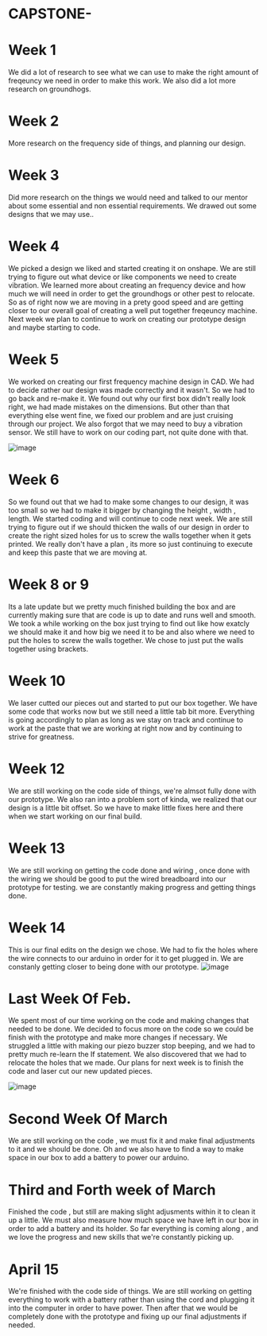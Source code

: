 # CAPSTONE-

# Week 1
We did a lot of research to see what we can use to make the right amount of freqeuncy we need in order to make this work. 
We also did a lot more research on groundhogs.

# Week 2 
More research on the frequency side of things, and planning our design.
# Week 3 
Did more research on the things we would need and talked to our mentor about some essential and non essential requirements. We drawed out some designs that we may use..


# Week 4
We picked a design we liked and started creating it on onshape. We are still trying to figure out what device or like components we need to create vibration.
We learned more about creating an frequency device and how much we will need in order to get the groundhogs or other pest to relocate. So as of right now we are moving in a prety good speed and are getting closer to our overall goal of creating a well put together freqeuncy machine. Next week we plan to continue to work on creating our prototype design and maybe starting to code.
# Week 5
We worked on creating our first frequency machine design in CAD. We had to decide rather our design was made correctly and it wasn't. So we had to go back and re-make it. We found out why our first box didn't really look right, we had made mistakes on the dimensions.
But other than that everything else went fine, we fixed our problem and are just cruising through our project. We also forgot that we may need to buy a vibration sensor. We still have to work on our coding part, not quite done with that. 




![image](https://github.com/Devon128/CAPSTONE-/assets/71898987/f2e1b868-44de-429c-acae-732c6baace4e)
# Week 6 
So we found out that we had to make some changes to our design, it was too small so we had to make it bigger by changing the height , width , length. We started coding and will continue to code next week. We are still trying to figure out if we should thicken the walls of our design in order to create the right sized holes for us to screw the walls together when it gets printed. We really don't have a plan , its more so just continuing to execute and keep this paste that we are moving at.


# Week 8 or 9 
Its a late update but we pretty much finished building the box and are currently making sure that are code is up to date and runs well and smooth. We took a while working on the box just trying to find out like how exatcly we should make it and how big we need it to be and also where we need to put the holes to screw the walls together. We chose to just put the walls together using brackets.


# Week 10 
We laser cutted our pieces out and started to put our box together. We have some code that works now but we still need a little tab bit more. Everything is going accordingly to plan as long as we stay on track and continue to work at the paste that we are working at right now and by continuing to strive for greatness.
# Week 12
We are still working on the code side of things, we're almsot fully done with our prototype. We also ran into a problem sort of kinda, we realized that our design is a little bit offset. So we have to make little fixes here and there when we start working on our final build.
# Week 13
We are still working on getting the code done and wiring , once done with the wiring we should be good to put the wired breadboard into our prototype for testing. we are constantly making progress and getting things done.

# Week 14 
This is our final edits on the design we chose. We had to fix the holes where the wire connects to our arduino in order for it to get plugged in. We are constanly getting closer to being done with our prototype.
![image](https://github.com/Devon128/CAPSTONE-/assets/71898987/5cb8dc5d-c848-4ddb-b04b-91adf3ccb7e3)

# Last Week Of Feb. 
We spent most of our time working on the code and making changes that needed to be done.
We decided to focus more on the code so we could be finish with the prototype and make more changes if necessary.
We struggled a little with making our piezo buzzer stop beeping, and we had to pretty much re-learn the If statement. We also discovered that we had to relocate the holes that we made. 
Our plans for next week is to finish the code and laser cut our new updated pieces.


![image](https://github.com/Devon128/CAPSTONE-/assets/71898987/5d0f4ada-0d12-4615-b5a8-2c6c09c7e651)

# Second Week Of March
We are still working on the code , we must fix it and make final adjustments to it and we should be done. Oh and we also have to  find a way to make space in our box to add a battery to power our arduino. 
# Third and Forth week of March
Finished the code , but still are making slight adjusments within it to clean it up a little. We must also measure how much space we have left in our box in order to add a battery and its holder. So far everything is coming along , and we love the progress and new skills that we're constantly picking up.

# April 15 
We're finished with the code side of things. We are still working on getting everything to work with a battery rather than using the cord and plugging it into the computer in order to have power. Then after that we would be completely done with the prototype and fixing up our final adjustments if needed.
